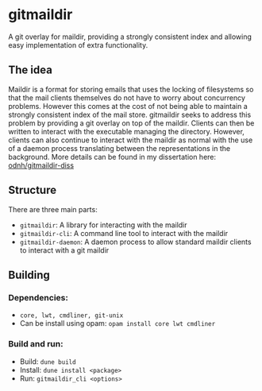 # gitmaildir

A git overlay for maildir, providing a strongly consistent index and allowing easy implementation of extra functionality.

## The idea

Maildir is a format for storing emails that uses the locking of filesystems so that the mail clients themselves do not have to worry about concurrency problems. However this comes at the cost of not being able to maintain a strongly consistent index of the mail store. gitmaildir seeks to address this problem by providing a git overlay on top of the maildir. Clients can then be written to interact with the executable managing the directory. However, clients can also continue to interact with the maildir as normal with the use of a daemon process translating between the representations in the background. More details can be found in my dissertation here: [odnh/gitmaildir-diss](https://github.com/odnh/gitmaildir-diss)

## Structure

There are three main parts:
- `gitmaildir`: A library for interacting with the maildir
- `gitmaildir-cli`: A command line tool to interact with the maildir
- `gitmaildir-daemon`: A daemon process to allow standard maildir clients to interact with a git maildir

## Building

### Dependencies:

- `core, lwt, cmdliner, git-unix`
- Can be install using opam: `opam install core lwt cmdliner`

### Build and run:

- Build: `dune build`
- Install: `dune install <package>`
- Run: `gitmaildir_cli <options>`
